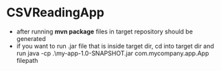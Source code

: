 # CSVReadingApp

- after running **mvn package** files in target repository should be generated
- if you want to run .jar file that is inside target dir, cd into target dir and run java -cp .\my-app-1.0-SNAPSHOT.jar com.mycompany.app.App filepath
